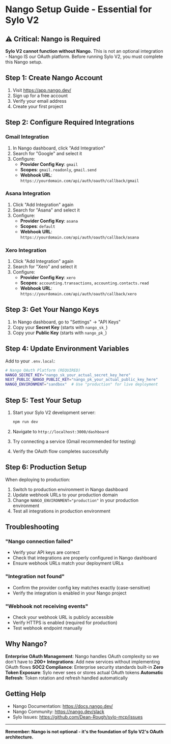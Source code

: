 # Nango Setup Guide - Essential for Sylo V2

## ⚠️ Critical: Nango is Required

**Sylo V2 cannot function without Nango.** This is not an optional integration - Nango IS our OAuth platform. Before running Sylo V2, you must complete this Nango setup.

## Step 1: Create Nango Account

1. Visit https://app.nango.dev/
2. Sign up for a free account
3. Verify your email address
4. Create your first project

## Step 2: Configure Required Integrations

### Gmail Integration

1. In Nango dashboard, click "Add Integration"
2. Search for "Google" and select it
3. Configure:
   - **Provider Config Key**: `gmail`
   - **Scopes**: `gmail.readonly`, `gmail.send`
   - **Webhook URL**: `https://yourdomain.com/api/auth/oauth/callback/gmail`

### Asana Integration

1. Click "Add Integration" again
2. Search for "Asana" and select it
3. Configure:
   - **Provider Config Key**: `asana`
   - **Scopes**: `default`
   - **Webhook URL**: `https://yourdomain.com/api/auth/oauth/callback/asana`

### Xero Integration

1. Click "Add Integration" again
2. Search for "Xero" and select it
3. Configure:
   - **Provider Config Key**: `xero`
   - **Scopes**: `accounting.transactions`, `accounting.contacts.read`
   - **Webhook URL**: `https://yourdomain.com/api/auth/oauth/callback/xero`

## Step 3: Get Your Nango Keys

1. In Nango dashboard, go to "Settings" → "API Keys"
2. Copy your **Secret Key** (starts with `nango_sk_`)
3. Copy your **Public Key** (starts with `nango_pk_`)

## Step 4: Update Environment Variables

Add to your `.env.local`:

```bash
# Nango OAuth Platform (REQUIRED)
NANGO_SECRET_KEY="nango_sk_your_actual_secret_key_here"
NEXT_PUBLIC_NANGO_PUBLIC_KEY="nango_pk_your_actual_public_key_here"
NANGO_ENVIRONMENT="sandbox"  # Use "production" for live deployment
```

## Step 5: Test Your Setup

1. Start your Sylo V2 development server:

   ```bash
   npm run dev
   ```

2. Navigate to `http://localhost:3000/dashboard`

3. Try connecting a service (Gmail recommended for testing)

4. Verify the OAuth flow completes successfully

## Step 6: Production Setup

When deploying to production:

1. Switch to production environment in Nango dashboard
2. Update webhook URLs to your production domain
3. Change `NANGO_ENVIRONMENT="production"` in your production environment
4. Test all integrations in production environment

## Troubleshooting

### "Nango connection failed"

- Verify your API keys are correct
- Check that integrations are properly configured in Nango dashboard
- Ensure webhook URLs match your deployment URLs

### "Integration not found"

- Confirm the provider config key matches exactly (case-sensitive)
- Verify the integration is enabled in your Nango project

### "Webhook not receiving events"

- Check your webhook URL is publicly accessible
- Verify HTTPS is enabled (required for production)
- Test webhook endpoint manually

## Why Nango?

**Enterprise OAuth Management**: Nango handles OAuth complexity so we don't have to
**200+ Integrations**: Add new services without implementing OAuth flows
**SOC2 Compliance**: Enterprise security standards built-in
**Zero Token Exposure**: Sylo never sees or stores actual OAuth tokens
**Automatic Refresh**: Token rotation and refresh handled automatically

## Getting Help

- Nango Documentation: https://docs.nango.dev/
- Nango Community: https://nango.dev/slack
- Sylo Issues: https://github.com/Dean-Rough/sylo-mcp/issues

---

**Remember: Nango is not optional - it's the foundation of Sylo V2's OAuth architecture.**
